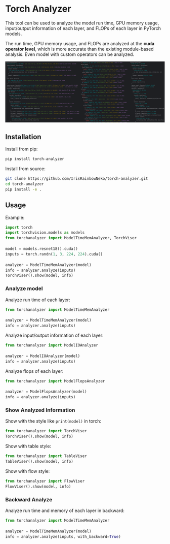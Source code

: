 # Torch Analyzer

This tool can be used to analyze the model run time, GPU memory usage, input/output information of each layer, and FLOPs of each layer in PyTorch models.

The run time, GPU memory usage, and FLOPs are analyzed at the **cuda operator level**, which is more accurate than the existing module-based analysis. Even model with custom operators can be analyzed.

![example1](./imgs/v1.png)

## Installation
Install from pip:
```bash
pip install torch-analyzer
```

Install from source:
```bash
git clone https://github.com/IrisRainbowNeko/torch-analyzer.git
cd torch-analyzer
pip install -e .
```

## Usage
Example:
```python
import torch
import torchvision.models as models
from torchanalyzer import ModelTimeMemAnalyzer, TorchViser

model = models.resnet18().cuda()
inputs = torch.randn(1, 3, 224, 224).cuda()

analyzer = ModelTimeMemAnalyzer(model)
info = analyzer.analyze(inputs)
TorchViser().show(model, info)
```

### Analyze model
Analyze run time of each layer:
```python
from torchanalyzer import ModelTimeMemAnalyzer

analyzer = ModelTimeMemAnalyzer(model)
info = analyzer.analyze(inputs)
```

Analyze input/output information of each layer:
```python
from torchanalyzer import ModelIOAnalyzer

analyzer = ModelIOAnalyzer(model)
info = analyzer.analyze(inputs)
```

Analyze flops of each layer:
```python
from torchanalyzer import ModelFlopsAnalyzer

analyzer = ModelFlopsAnalyzer(model)
info = analyzer.analyze(inputs)
```

### Show Analyzed Information
Show with the style like `print(model)` in torch:
```python
from torchanalyzer import TorchViser
TorchViser().show(model, info)
```

Show with table style:
```python
from torchanalyzer import TableViser
TableViser().show(model, info)
```

Show with flow style:
```python
from torchanalyzer import FlowViser
FlowViser().show(model, info)
```

### Backward Analyze
Analyze run time and memory of each layer in backward:
```python
from torchanalyzer import ModelTimeMemAnalyzer

analyzer = ModelTimeMemAnalyzer(model)
info = analyzer.analyze(inputs, with_backward=True)
```